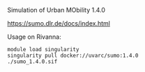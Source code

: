 Simulation of Urban MObility 1.4.0

https://sumo.dlr.de/docs/index.html

Usage on Rivanna:
```
module load singularity
singularity pull docker://uvarc/sumo:1.4.0
./sumo_1.4.0.sif
```
